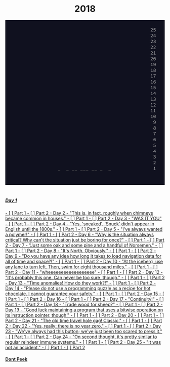 <div align="center">
<h1>2018</h1>
<img src='../images/2018.png'>
</div>
<br>

<h5><a id="spolier2" href="#spoiler2" title="It's about as big on the inside as you expected.">Day 1</h5>
  - [ ] Part 1
  - [ ] Part 2
- Day 2 - "This is, in fact, roughly when chimneys became common in houses."
  - [ ] Part 1
  - [ ] Part 2
- Day 3 - "WAS IT YOU"
  - [ ] Part 1
  - [ ] Part 2
- Day 4 - "Yes, 'sneaked'. 'Snuck' didn't appear in English until the 1800s."
  - [ ] Part 1
  - [ ] Part 2
- Day 5 - "I've always wanted a polymer!"
  - [ ] Part 1
  - [ ] Part 2
- Day 6 - "Why is the situation always critical? Why can't the situation just be boring for once?"
  - [ ] Part 1
  - [ ] Part 2
- Day 7 - "Just some oak and some pine and a handful of Norsemen."
  - [ ] Part 1
  - [ ] Part 2
- Day 8 - "It's North. Obviously."
  - [ ] Part 1
  - [ ] Part 2
- Day 9 - "Do you have any idea how long it takes to load navigation data for all of time and space?!"
  - [ ] Part 1
  - [ ] Part 2
- Day 10 - "At the iceberg, use any lane to turn left. Then, swim for eight thousand miles."
  - [ ] Part 1
  - [ ] Part 2
- Day 11 - "wheeeeeeeeeeeeeeeeee"
  - [ ] Part 1
  - [ ] Part 2
- Day 12 - "It's probably this one. Can never be too sure, though."
  - [ ] Part 1
  - [ ] Part 2
- Day 13 - "Time anomalies! How do they work?!"
  - [ ] Part 1
  - [ ] Part 2
- Day 14 - "Please do not use a programming puzzle as a recipe for hot chocolate. I cannot guarantee your safety."
  - [ ] Part 1
  - [ ] Part 2
- Day 15
  - [ ] Part 1
  - [ ] Part 2
- Day 16
  - [ ] Part 1
  - [ ] Part 2
- Day 17 - "Continuity!"
  - [ ] Part 1
  - [ ] Part 2
- Day 18 - "Trade wood for sheep?"
  - [ ] Part 1
  - [ ] Part 2
- Day 19 - "Good luck maintaining a program that uses a bitwise operation on its instruction pointer, though."
  - [ ] Part 1
  - [ ] Part 2
- Day 20
  - [ ] Part 1
  - [ ] Part 2
- Day 21 - "The old time travel hole gag! Classic."
  - [ ] Part 1
  - [ ] Part 2
- Day 22 - "Yes, really: there is no year zero."
  - [ ] Part 1
  - [ ] Part 2
- Day 23 - "We've always had this button; we've just been too scared to press it."
  - [ ] Part 1
  - [ ] Part 2
- Day 24 - "On second thought, it's pretty similar to regular reindeer immune systems."
  - [ ] Part 1
  - [ ] Part 2
- Day 25 - "It was not an accident."
  - [ ] Part 1
  - [ ] Part 2

<h4><a id="spolier2" href="#spoiler2" title="It's about as big on the inside as you expected.">Dont Peek</a></h4>
